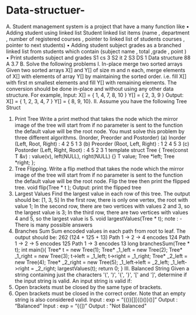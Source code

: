 # Data-structuer-
A. Student management system is a project that have a many function like
• Adding student using linked list
Student linked list items (name , department , number of registered courses , pointer to linked list of students courses , pointer to next students)
• Adding student subject grades as a branched linked list from students which contain (subject name , total ,grade , point )
• Print students subject and grades
S1
cs
3
S2
it
2
S3
DS
1
Data structure
88
A
3.7
B. Solve the following problems
I. In-place merge two sorted arrays
Given two sorted arrays X[] and Y[] of size m and n each, merge elements of X[] with elements of array Y[] by maintaining the sorted order. i.e. fill X[] with first m smallest elements and fill Y[] with remaining elements.
The conversion should be done in-place and without using any other data structure.
For example,
Input:
X[] = { 1, 4, 7, 8, 10 }
Y[] = { 2, 3, 9 }
Output:
X[] = { 1, 2, 3, 4, 7 }
Y[] = { 8, 9, 10}.
II. Assume you have the following Tree Struct
1. Print Tree
Write a print method that takes the node which the mirror image of the tree will start from if no parameter is sent to the function the default value will be the root node.
You must solve this problem by three different algorithms.
(Inorder, Preorder and Postorder)
(a) Inorder (Left, Root, Right) : 4 2 5 1 3
(b) Preorder (Root, Left, Right) : 1 2 4 5 3
(c) Postorder (Left, Right, Root) : 4 5 2 3 1
template<typename T>
struct Tree {
Tree(const T &v) : value(v), left(NULL), right(NULL) {}
T value;
Tree *left;
Tree *right;
};
2. Tree Flipping.
Write a flip method that takes the node which the mirror image of the tree will start from if no parameter is sent to the function the default value will be the root node. Flip the tree then print the flipped tree.
void flip(Tree <int>* t );
Output: print the flipped tree
3. Largest Values
Find the largest value in each row of this tree.
The output should be: [1, 3, 5]
In the first row, there is only one vertex, the root with value 1;
In the second row, there are two vertices with values 2 and 3, so the largest value is 3;
In the third row, there are two vertices with values 4 and 5, so the largest value is 5.
void largestValues(Tree <int>* t);
note : - There is many possible answers
4. Branches Sum
Sum encoded values in each path from root to leaf.
The output should be: 262 (124 + 125 + 13)
Path 1 → 2 → 4 encodes 124
Path 1 → 2 → 5 encodes 125
Path 1 → 3 encodes 13
long branchesSum(Tree<int> * t);
int main(){
Tree<int>* t = new Tree<int>(1);
Tree<int>* _1_left = new Tree<int>(2);
Tree<int>* _1_right = new Tree<int>(3);
t->left = _1_left; t->right = _1_right;
Tree<int>* _2_left = new Tree<int>(4);
Tree<int>* _2_right = new Tree<int>(5);
_1_left->left = _2_left; _1_left->right = _2_right;
largestValues(t);
return 0;
}
III. Balanced String
Given a string containing just the characters '(', ')', '{', '}', '[' and ']', determine if the input
string is valid.
An input string is valid if:
1. Open brackets must be closed by the same type of brackets.
2. Open brackets must be closed in the correct order.
Note that an empty string is also considered valid.
Input : exp = “{()}[][{()()}()]”
Output : “Balanced”
Input : exp = “{(])”
Output : "Not Balanced"
